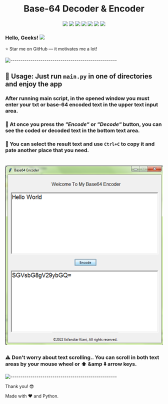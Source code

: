 <h1 align="center"> 
    Base-64 Decoder &amp Encoder
</h1>

<h3 align="center">
    <img src="https://img.shields.io/badge/made%20by-Stphen-informational?style=plastic&cacheSeconds=3600">
    <img src="https://img.shields.io/badge/language-python-blueviolet?logo=python&style=plastic&cacheSeconds=3600&logoColor=orange&logoWidth=20">
    <img src="https://img.shields.io/badge/last%20version-v.1.0-success?style=plastic&cacheSeconds=3600">
    <img src="https://badges.frapsoft.com/os/v1/open-source.svg?v=103&style=plastic&cacheSeconds=3600">
    <img src="https://img.shields.io/github/issues/Es-Kiani/Base64?style=plastic&cacheSeconds=3600">
    <img src="https://img.shields.io/github/forks/Es-Kiani/Base64?style=plastic&cacheSeconds=3600">
    <img src="https://img.shields.io/github/stars/Es-Kiani/Base64?color=gold&style=plastic&cacheSeconds=3600">
</h3>
 
  
   
 
<h3 align="left"> 
    Hello, Geeks! <img src="https://raw.githubusercontent.com/MartinHeinz/MartinHeinz/master/wave.gif" width="30px">
</h3>

:star: Star me on GitHub — it motivates me a lot!



![-----------------------------------------------------](https://raw.githubusercontent.com/andreasbm/readme/master/assets/lines/rainbow.png)


## :satellite: Usage: Just run ```main.py``` in one of directories and enjoy the app

### After running main script, in the opened window you must enter your txt or base-64 encoded text in the upper text input area.


### :file_folder: At once you press the _"Encode"_ or _"Decode"_ button, you can see the coded or decoded text in the bottom text area.


### :memo: You can select the result text and use ```Ctrl+C``` to copy it and pate another place that you need.

<h1 align="center"> 
    <img src="https://github.com/Es-Kiani/Base64/blob/main/ScSht/1.PNG" >
</h1>

### :warning:  Don't worry about text scrolling.. You can scroll in both text areas by your mouse wheel or :arrow_up: &amp :arrow_down: arrow keys.



![-----------------------------------------------------](https://raw.githubusercontent.com/andreasbm/readme/master/assets/lines/rainbow.png)


Thank you! :sunglasses:

Made with :heart: and Python.

